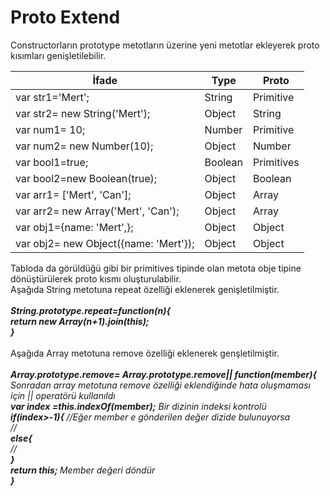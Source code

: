 <h1>Proto Extend</h1>
Constructorların prototype metotların üzerine yeni metotlar ekleyerek proto kısımları genişletilebilir.<br>
<table>
  <thead>
    <tr>
      <th> İfade</th>
      <th> Type</th>
      <th> Proto</th>
    </tr>
  </thead>
  <tbody>
    <tr>
      <td>var str1='Mert';</td>
      <td>String</td>
      <td>Primitive</td>
    </tr>
    <tr>
      <td>var str2= new String('Mert');</td>
      <td>Object</td>
      <td> String</td>
    </tr>
    <tr>
      <td>var num1= 10;</td>
      <td>Number</td>
      <td>Primitive</td>
    </tr>
    <tr>
      <td>var num2= new Number(10);</td>
      <td>Object</td>
      <td>Number</td>
    </tr>
    <tr>
      <td>var bool1=true;</td>
      <td>Boolean</td>
      <td>Primitives</td>
    </tr>
    <tr>
      <td>var bool2=new Boolean(true);</td>
      <td>Object</td>
      <td>Boolean</td>
    </tr>
    <tr>
      <td>var arr1= ['Mert', 'Can'];</td>
      <td>Object</td>
      <td>Array</td>
    </tr>
    <tr>
      <td>var arr2= new Array('Mert', 'Can');</td>
      <td>Object</td>
      <td>Array</td>
    </tr>
    <tr>
      <td>var obj1={name: 'Mert',};</td>
      <td>Object</td>
      <td>Object</td>
    </tr>
    <tr>
      <td>var obj2= new Object({name: 'Mert'});</td>
      <td>Object</td>
      <td>Object</td>
    </tr>
  </tbody>
</table>
Tabloda da görüldüğü gibi bir primitives tipinde olan metota obje tipine dönüştürülerek proto kısmı oluşturulabilir.<br>
Aşağıda String metotuna repeat özelliği eklenerek genişletilmiştir.<br><br>
<b><i>String.prototype.repeat=function(n){<br>
    return new Array(n+1).join(this);<br>
  }</i></b><br><br>
Aşağıda Array metotuna remove özelliği eklenerek genşletilmiştir.<br><br>
<b><i>Array.prototype.remove= Array.prototype.remove|| function(member){</b> Sonradan array metotuna remove özelliği eklendiğinde hata oluşmaması için || operatörü kullanıldı<br>
    <b>var index =this.indexOf(member);</b>  Bir dizinin indeksi kontrolü  <br>
    <b>if(index>-1){ </b>  //Eğer member e gönderilen değer dizide bulunuyorsa  <br>
       // <br>
   <b> else{</b> <br>
        // <br>
    <b>}</b> <br>
    <b>return this; </b> Member değeri döndür   <br>
  <b>}</i> </b><br>






  
